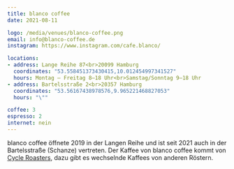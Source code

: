 ```yaml
---
title: blanco coffee
date: 2021-08-11

logo: /media/venues/blanco-coffee.png
email: info@blanco-coffee.de
instagram: https://www.instagram.com/cafe.blanco/

locations:
- address: Lange Reihe 87<br>20099 Hamburg
  coordinates: "53.558451373430415,10.012454997341527"
  hours: Montag – Freitag 8–18 Uhr<br>Samstag/Sonntag 9–18 Uhr
- address: Bartelsstraße 2<br>20357 Hamburg
  coordinates: "53.56167438978576,9.965221468827053"
  hours: "\""

coffee: 3
espresso: 2
internet: nein
---
```


blanco coffee öffnete 2019 in der Langen Reihe und ist seit 2021 auch in der Bartelsstraße (Schanze) vertreten. Der Kaffee von blanco coffee kommt von [Cycle Roasters](https://cycleroasters.coffee/), dazu gibt es wechselnde Kaffees von anderen Röstern.